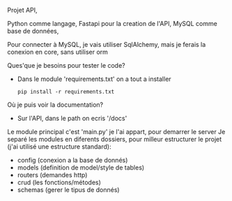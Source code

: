 Projet API, 

Python comme langage,
Fastapi pour la creation de l'API,
MySQL comme base de données,

Pour connecter à MySQL, je vais utiliser SqlAlchemy,
mais je ferais la conexion en core, sans utiliser orm


Ques'que je besoins pour tester le code? 
- Dans le module 'requirements.txt' on a tout a installer
  
  ```
  pip install -r requirements.txt
  ```

Où je puis voir la documentation?
- Sur l'API, dans le path on ecris '/docs'


Le module principal c'est 'main.py' je l'ai appart, pour demarrer le server
Je separé les modules en diferents dossiers, pour milleur estructurer le projet (j'ai utilisé une estructure standard):
- config (conexion a la base de donnés)
- models (definition de model/style de tables)
- routers (demandes http)
- crud (les fonctions/métodes) 
- schemas (gerer le tipus de donnés)
